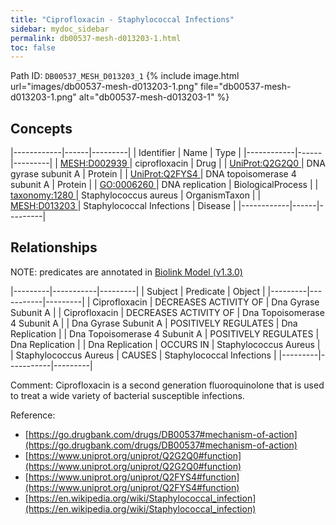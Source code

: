 ```yaml
---
title: "Ciprofloxacin - Staphylococcal Infections"
sidebar: mydoc_sidebar
permalink: db00537-mesh-d013203-1.html
toc: false 
---
```



Path ID: `DB00537_MESH_D013203_1`
{% include image.html url="images/db00537-mesh-d013203-1.png" file="db00537-mesh-d013203-1.png" alt="db00537-mesh-d013203-1" %}

## Concepts

|------------|------|---------|
| Identifier | Name | Type    |
|------------|------|---------|
| <a href="https://identifiers.org/MESH:D002939">MESH:D002939 </a> | ciprofloxacin | Drug |
| <a href="https://identifiers.org/UniProt:Q2G2Q0">UniProt:Q2G2Q0 </a> | DNA gyrase subunit A | Protein |
| <a href="https://identifiers.org/UniProt:Q2FYS4">UniProt:Q2FYS4 </a> | DNA topoisomerase 4 subunit A | Protein |
| <a href="https://identifiers.org/GO:0006260">GO:0006260 </a> | DNA replication | BiologicalProcess |
| <a href="https://identifiers.org/taxonomy:1280">taxonomy:1280 </a> | Staphylococcus aureus | OrganismTaxon |
| <a href="https://identifiers.org/MESH:D013203">MESH:D013203 </a> | Staphylococcal Infections | Disease |
|------------|------|---------|

## Relationships


NOTE: predicates are annotated in <a href="https://github.com/biolink/biolink-model/releases/tag/v1.3.0">Biolink Model (v1.3.0)</a>

|---------|-----------|---------|
| Subject | Predicate | Object  |
|---------|-----------|---------|
| Ciprofloxacin | DECREASES ACTIVITY OF | Dna Gyrase Subunit A |
| Ciprofloxacin | DECREASES ACTIVITY OF | Dna Topoisomerase 4 Subunit A |
| Dna Gyrase Subunit A | POSITIVELY REGULATES | Dna Replication |
| Dna Topoisomerase 4 Subunit A | POSITIVELY REGULATES | Dna Replication |
| Dna Replication | OCCURS IN | Staphylococcus Aureus |
| Staphylococcus Aureus | CAUSES | Staphylococcal Infections |
|---------|-----------|---------|

Comment: Ciprofloxacin is a second generation fluoroquinolone that is used to treat a wide variety of bacterial susceptible infections.

Reference: 
  - [https://go.drugbank.com/drugs/DB00537#mechanism-of-action](https://go.drugbank.com/drugs/DB00537#mechanism-of-action)
  - [https://www.uniprot.org/uniprot/Q2G2Q0#function](https://www.uniprot.org/uniprot/Q2G2Q0#function)
  - [https://www.uniprot.org/uniprot/Q2FYS4#function](https://www.uniprot.org/uniprot/Q2FYS4#function)
  - [https://en.wikipedia.org/wiki/Staphylococcal_infection](https://en.wikipedia.org/wiki/Staphylococcal_infection)
